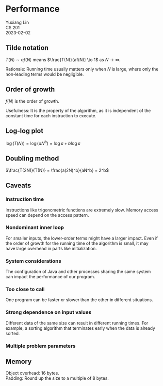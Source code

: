 # Performance

Yuxiang Lin  
CS 201  
2023-02-02

## Tilde notation

$T(N) \sim af(N)$ means $\frac{T(N)}{af(N)} \to 1$ as $N\to \infty$.

Rationale: Running time usually matters only when $N$ is large, where only the non-leading terms would be negligible.

## Order of growth

$f(N)$ is the order of growth.

Usefulness: It is the property of the algorithm, as it is independent of the constant time for each instruction to execute.

## Log-log plot

$\log(T(N)) = \log \left(aN^b \right) = \log{a} + b \log{a}$

## Doubling method

$\frac{T(2N)}{T(N)} = \frac{a(2N)^b}{aN^b} = 2^b$

## Caveats

### Instruction time

Instructions like trigonometric functions are extremely slow. Memory access speed can depend on the access pattern.

### Nondominant inner loop

For smaller inputs, the lower-order terms might have a larger impact. Even if the order of growth for the running time of the algorithm is small, it may have large overhead in parts like initialization.

### System considerations

The configuration of Java and other processes sharing the same system can impact the performance of our program.

### Too close to call

One program can be faster or slower than the other in different situations.

### Strong dependence on input values

Different data of the same size can result in different running times. For example, a sorting algorithm that terminates early when the data is already sorted.

### Multiple problem parameters

## Memory

Object overhead: 16 bytes.  
Padding: Round up the size to a multiple of 8 bytes.
